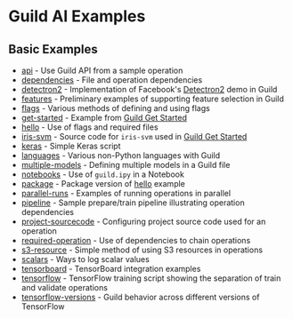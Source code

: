 # Guild AI Examples

## Basic Examples

- [api](api/README.md) - Use Guild API from a sample operation
- [dependencies](dependencies/README.md) - File and operation
  dependencies
- [detectron2](detectron2/README.md) - Implementation of Facebook's
  [Detectron2](https://github.com/facebookresearch/detectron2) demo in
  Guild
- [features](features/README.md) - Preliminary examples of supporting
  feature selection in Guild
- [flags](flags/README.md) - Various methods of defining and using
  flags
- [get-started](get-started/README.md) - Example from [Guild Get
  Started](https://guild.ai/start/)
- [hello](hello/README.md) - Use of flags and required files
- [iris-svm](iris-svm/README.md) - Source code for `iris-svm` used in
  [Guild Get Started](https://guild.ai/start/guildfile/)
- [keras](keras/README.md) - Simple Keras script
- [languages](languages/README.md) - Various non-Python languages with
  Guild
- [multiple-models](multiple-models/README.md) - Defining multiple
  models in a Guild file
- [notebooks](notebooks/README.md) - Use of `guild.ipy` in a Notebook
- [package](package/README.md) - Package version of
  [hello](hello/README.md) example
- [parallel-runs](parallel-runs/README.md) - Examples of running
  operations in parallel
- [pipeline](pipeline/README.md) - Sample prepare/train pipeline
  illustrating operation dependencies
- [project-sourcecode](project-sourcecode/README.md) - Configuring
  project source code used for an operation
- [required-operation](required-operation/README.md) - Use of
  dependencies to chain operations
- [s3-resource](s3-resource/README.md) - Simple method of using S3
  resources in operations
- [scalars](scalars/README.md) - Ways to log scalar values
- [tensorboard](tensorboard/README.md) - TensorBoard integration
  examples
- [tensorflow](tensorflow/README.md) - TensorFlow training script
  showing the separation of train and validate operations
- [tensorflow-versions](tensorflow-versions/README.md) - Guild
  behavior across different versions of TensorFlow

